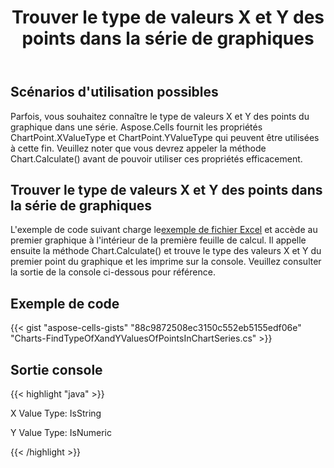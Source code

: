 ﻿---
title: Trouver le type de valeurs X et Y des points dans la série de graphiques
type: docs
weight: 150
url: /fr/net/find-type-of-x-and-y-values-of-points-in-chart-series/
---
## **Scénarios d'utilisation possibles**
Parfois, vous souhaitez connaître le type de valeurs X et Y des points du graphique dans une série. Aspose.Cells fournit les propriétés ChartPoint.XValueType et ChartPoint.YValueType qui peuvent être utilisées à cette fin. Veuillez noter que vous devrez appeler la méthode Chart.Calculate() avant de pouvoir utiliser ces propriétés efficacement.
## **Trouver le type de valeurs X et Y des points dans la série de graphiques**
 L'exemple de code suivant charge le[exemple de fichier Excel](64716905.xlsx) et accède au premier graphique à l'intérieur de la première feuille de calcul. Il appelle ensuite la méthode Chart.Calculate() et trouve le type des valeurs X et Y du premier point du graphique et les imprime sur la console. Veuillez consulter la sortie de la console ci-dessous pour référence.
## **Exemple de code**
{{< gist "aspose-cells-gists" "88c9872508ec3150c552eb5155edf06e" "Charts-FindTypeOfXandYValuesOfPointsInChartSeries.cs" >}}
## **Sortie console**
{{< highlight "java" >}}

 X Value Type: IsString

Y Value Type: IsNumeric

{{< /highlight >}}
